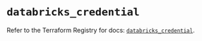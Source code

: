 # `databricks_credential`

Refer to the Terraform Registry for docs: [`databricks_credential`](https://registry.terraform.io/providers/databricks/databricks/1.68.0/docs/resources/credential).
